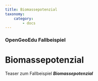 ```yaml
---
title: Biomassepotenzial
taxonomy:
    category:
        - docs
---
```


### OpenGeoEdu Fallbeispiel

# Biomassepotenzial

Teaser zum Fallbeispiel ***Biomassepotenzial***
